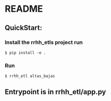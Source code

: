 # README

## QuickStart:

### Install the rrhh_etls project run 
`$ pip install -e .`

### Run

`$ rrhh_etl altas_bajas`

## Entrypoint is in rrhh_etl/app.py